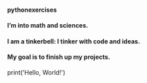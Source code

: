 #### pythonexercises
#### I’m into math and sciences. 
#### I am a tinkerbell: I tinker with code and ideas.
#### My goal is to finish up my projects.
print('Hello, World!')
